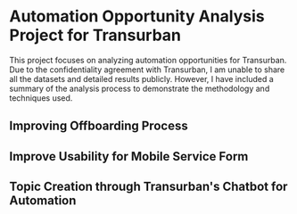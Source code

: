 # Automation Opportunity Analysis Project for Transurban

This project focuses on analyzing automation opportunities for Transurban. Due to the confidentiality agreement with Transurban, I am unable to share all the datasets and detailed results publicly. However, I have included a summary of the analysis process to demonstrate the methodology and techniques used.

## Improving Offboarding Process

## Improve Usability for Mobile Service Form

## Topic Creation through Transurban's Chatbot for Automation

